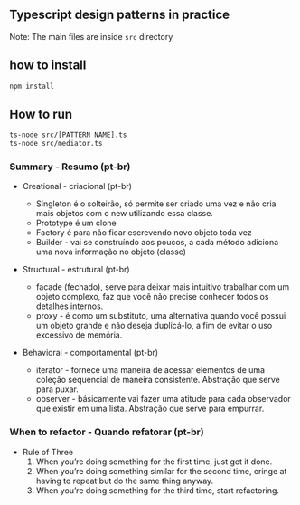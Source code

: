 ## Typescript design patterns in practice 

Note: The main files are inside `src` directory

## how to install 
```bash
npm install 
```


## How to run 
```bash
ts-node src/[PATTERN NAME].ts
ts-node src/mediator.ts
```


### Summary - Resumo (pt-br)

- Creational - criacional (pt-br)
    - Singleton é o solteirão, só permite ser criado uma vez e não cria mais objetos com o new utilizando essa classe.
    - Prototype é um clone 
    - Factory é para não ficar escrevendo novo objeto toda vez
    - Builder - vai se construíndo aos poucos, a cada método adiciona uma nova informação no objeto (classe)

- Structural - estrutural (pt-br) 
    - facade (fechado), serve para deixar mais intuitivo trabalhar com um objeto complexo, faz que você não precise conhecer todos os detalhes internos.
    - proxy - é como um substituto, uma alternativa quando você possui um objeto grande e não deseja duplicá-lo, a fim de evitar o uso excessivo de memória.

- Behavioral - comportamental (pt-br)
    - iterator - fornece uma maneira de acessar elementos de uma coleção sequencial de maneira consistente. Abstração que serve para puxar.
    - observer - básicamente vai fazer uma atitude para cada observador que existir em uma lista. Abstração que serve para empurrar.


### When to refactor - Quando refatorar (pt-br)

- Rule of Three
    1. When you’re doing something for the first time, just get it done.
    2. When you’re doing something similar for the second time, cringe at having to repeat but do the same thing anyway.
    3. When you’re doing something for the third time, start refactoring.